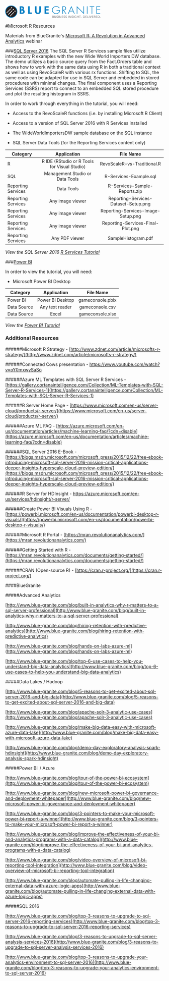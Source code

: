 ![BlueGranite](https://raw.githubusercontent.com/BlueGranite/BlueGranite.github.io/master/assets/images/Blue-Granite-Logo.png)

#Microsoft R Resources

Materials from BlueGranite's [Microsoft R: A Revolution in Advanced Analytics](https://www.blue-granite.com/webinar-microsoft-r-a-revolution-of-advanced-analytics) webinar




###[SQL Server 2016](https://github.com/BlueGranite/Microsoft-R-Resources/blob/master/sql-server-r-services/Tutorial.md)
The SQL Server R Services sample files utilize introductory R examples with the new Wide World Importers DW database. The demo utilizes a basic source query from the Fact.Orders table and shows how to work with the same data using R in both a traditional context as well as using RevoScaleR with various rx functions. Shifting to SQL, the same code can be adapted for use in SQL Server and embedded in stored procedures with minimal changes. The final component uses a Reporting Services (SSRS) report to connect to an embedded SQL stored procedure and plot the resulting histogram in SSRS.

In order to work through everything in the tutorial, you will need:

- Access to the RevoScaleR functions (i.e. by installing Microsoft R Client)

- Access to a version of SQL Server 2016 with R Services installed 

- The WideWorldImportersDW sample database on the SQL instance

- SQL Server Data Tools (for the Reporting Services content only)

| Category | Application | File Name |
| ------------- |:-:| :-:|
| R | R IDE (RStudio or R Tools for Visual Studio) | RevoScaleR-vs-Traditional.R |
| SQL | Management Studio or Data Tools | R-Services-Example.sql |
| Reporting Services | Data Tools | R-Services-Sample-Reports.zip |
| Reporting Services | Any image viewer | Reporting-Services-Dataset-Setup.png |
| Reporting Services | Any image viewer | Reporting-Services-Image-Setup.png |
| Reporting Services | Any image viewer | Reporting-Services-Final-Plot.png |
| Reporting Services | Any PDF viewer | SampleHistogram.pdf |

*View the SQL Server 2016 [R Services Tutorial](https://github.com/BlueGranite/Microsoft-R-Resources/blob/master/sql-server-r-services/Tutorial.md)*  


###[Power BI](https://github.com/BlueGranite/Microsoft-R-Resources/blob/master/power-bi/Tutorial.md)

In order to view the tutorial, you will need:

- Microsoft Power BI Desktop

| Category | Application | File Name |
| ------------- |:-:| :-:|
| Power BI  | Power BI Desktop | gameconsole.pbix |
| Data Source | Any text reader | gameconsole.csv |
| Data Source | Excel | gameconsole.xlsx |

*View the [Power BI Tutorial](https://github.com/BlueGranite/Microsoft-R-Resources/blob/master/power-bi/Tutorial.md)* 

  
  
### Additional Resources

######Microsoft R Strategy - [http://www.zdnet.com/article/microsofts-r-strategy/](http://www.zdnet.com/article/microsofts-r-strategy/)

######Connected Cows presentation - [https://www.youtube.com/watch?v=oY0mxwySaSo ](https://www.youtube.com/watch?v=oY0mxwySaSo)

######Azure ML Templates with SQL Server R Services - [https://gallery.cortanaintelligence.com/Collection/ML-Templates-with-SQL-Server-R-Services-1](https://gallery.cortanaintelligence.com/Collection/ML-Templates-with-SQL-Server-R-Services-1)

######R Server Home Page - [https://www.microsoft.com/en-us/server-cloud/products/r-server/](https://www.microsoft.com/en-us/server-cloud/products/r-server/)

######Azure ML FAQ - [https://azure.microsoft.com/en-us/documentation/articles/machine-learning-faq/?cdn=disable](https://azure.microsoft.com/en-us/documentation/articles/machine-learning-faq/?cdn=disable)

######SQL Server 2016 E-Book - [https://blogs.msdn.microsoft.com/microsoft_press/2015/12/22/free-ebook-introducing-microsoft-sql-server-2016-mission-critical-applications-deeper-insights-hyperscale-cloud-preview-edition/](https://blogs.msdn.microsoft.com/microsoft_press/2015/12/22/free-ebook-introducing-microsoft-sql-server-2016-mission-critical-applications-deeper-insights-hyperscale-cloud-preview-edition/)

######R Server for HDInsight - [https://azure.microsoft.com/en-us/services/hdinsight/r-server/ ](https://azure.microsoft.com/en-us/services/hdinsight/r-server/)

######Create Power BI Visuals Using R - [https://powerbi.microsoft.com/en-us/documentation/powerbi-desktop-r-visuals/](https://powerbi.microsoft.com/en-us/documentation/powerbi-desktop-r-visuals/)

######Microsoft R Portal - [https://mran.revolutionanalytics.com/](https://mran.revolutionanalytics.com/)

######Getting Started with R - [https://mran.revolutionanalytics.com/documents/getting-started/](https://mran.revolutionanalytics.com/documents/getting-started/)

######CRAN (Open-source R) - [https://cran.r-project.org/](https://cran.r-project.org/]


####BlueGranite 

#####Advanced Analytics

[http://www.blue-granite.com/blog/built-in-analytics-why-r-matters-to-a-sql-server-professional](http://www.blue-granite.com/blog/built-in-analytics-why-r-matters-to-a-sql-server-professional)

[http://www.blue-granite.com/blog/hiring-retention-with-predictive-analytics](http://www.blue-granite.com/blog/hiring-retention-with-predictive-analytics)

[http://www.blue-granite.com/blog/hands-on-labs-azure-ml] (http://www.blue-granite.com/blog/hands-on-labs-azure-ml)

[http://www.blue-granite.com/blog/top-6-use-cases-to-help-you-understand-big-data-analytics](http://www.blue-granite.com/blog/top-6-use-cases-to-help-you-understand-big-data-analytics)

#####Data Lakes / Hadoop

[http://www.blue-granite.com/blog/5-reasons-to-get-excited-about-sql-server-2016-and-big-data](http://www.blue-granite.com/blog/5-reasons-to-get-excited-about-sql-server-2016-and-big-data)

[http://www.blue-granite.com/blog/apache-solr-3-analytic-use-cases](http://www.blue-granite.com/blog/apache-solr-3-analytic-use-cases)

[http://www.blue-granite.com/blog/make-big-data-easy-with-microsoft-azure-data-lake](http://www.blue-granite.com/blog/make-big-data-easy-with-microsoft-azure-data-lake)

[http://www.blue-granite.com/blog/demo-day-exploratory-analysis-spark-hdinsight](http://www.blue-granite.com/blog/demo-day-exploratory-analysis-spark-hdinsight)

#####Power BI  / Azure

[http://www.blue-granite.com/blog/tour-of-the-power-bi-ecosystem](http://www.blue-granite.com/blog/tour-of-the-power-bi-ecosystem)

[http://www.blue-granite.com/blog/new-microsoft-power-bi-governance-and-deployment-whitepaper](http://www.blue-granite.com/blog/new-microsoft-power-bi-governance-and-deployment-whitepaper)

[http://www.blue-granite.com/blog/3-pointers-to-make-your-microsoft-power-bi-report-a-winner](http://www.blue-granite.com/blog/3-pointers-to-make-your-microsoft-power-bi-report-a-winner)

[http://www.blue-granite.com/blog/improve-the-effectiveness-of-your-bi-and-analytics-programs-with-a-data-catalog](http://www.blue-granite.com/blog/improve-the-effectiveness-of-your-bi-and-analytics-programs-with-a-data-catalog)

[http://www.blue-granite.com/blog/video-overview-of-microsoft-bi-reporting-tool-integration](http://www.blue-granite.com/blog/video-overview-of-microsoft-bi-reporting-tool-integration)

[http://www.blue-granite.com/blog/automate-pulling-in-life-changing-external-data-with-azure-logic-apps](http://www.blue-granite.com/blog/automate-pulling-in-life-changing-external-data-with-azure-logic-apps)

#####SQL 2016

[http://www.blue-granite.com/blog/top-3-reasons-to-upgrade-to-sql-server-2016-reporting-services](http://www.blue-granite.com/blog/top-3-reasons-to-upgrade-to-sql-server-2016-reporting-services)

[http://www.blue-granite.com/blog/3-reasons-to-upgrade-to-sql-server-analysis-services-2016](http://www.blue-granite.com/blog/3-reasons-to-upgrade-to-sql-server-analysis-services-2016)

[http://www.blue-granite.com/blog/top-3-reasons-to-upgrade-your-analytics-environment-to-sql-server-2016](http://www.blue-granite.com/blog/top-3-reasons-to-upgrade-your-analytics-environment-to-sql-server-2016)

